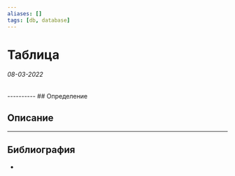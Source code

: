 ```yaml
---
aliases: []
tags: [db, database]
---
```

# Таблица
<h6>08-03-2022</h6>
----------
## Определение

## Описание

---
## Библиография
- 
